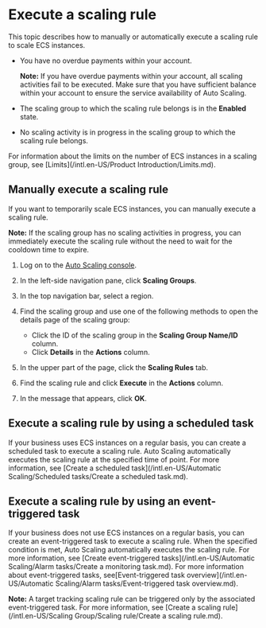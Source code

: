 # Execute a scaling rule

This topic describes how to manually or automatically execute a scaling rule to scale ECS instances.

-   You have no overdue payments within your account.

    **Note:** If you have overdue payments within your account, all scaling activities fail to be executed. Make sure that you have sufficient balance within your account to ensure the service availability of Auto Scaling.

-   The scaling group to which the scaling rule belongs is in the **Enabled** state.
-   No scaling activity is in progress in the scaling group to which the scaling rule belongs.

For information about the limits on the number of ECS instances in a scaling group, see [Limits](/intl.en-US/Product Introduction/Limits.md).

## Manually execute a scaling rule

If you want to temporarily scale ECS instances, you can manually execute a scaling rule.

**Note:** If the scaling group has no scaling activities in progress, you can immediately execute the scaling rule without the need to wait for the cooldown time to expire.

1.  Log on to the [Auto Scaling console](https://essnew.console.aliyun.com/).

2.  In the left-side navigation pane, click **Scaling Groups**.

3.  In the top navigation bar, select a region.

4.  Find the scaling group and use one of the following methods to open the details page of the scaling group:

    -   Click the ID of the scaling group in the **Scaling Group Name/ID** column.
    -   Click **Details** in the **Actions** column.
5.  In the upper part of the page, click the **Scaling Rules** tab.

6.  Find the scaling rule and click **Execute** in the **Actions** column.

7.  In the message that appears, click **OK**.


## Execute a scaling rule by using a scheduled task

If your business uses ECS instances on a regular basis, you can create a scheduled task to execute a scaling rule. Auto Scaling automatically executes the scaling rule at the specified time of point. For more information, see [Create a scheduled task](/intl.en-US/Automatic Scaling/Scheduled tasks/Create a scheduled task.md).

## Execute a scaling rule by using an event-triggered task

If your business does not use ECS instances on a regular basis, you can create an event-triggered task to execute a scaling rule. When the specified condition is met, Auto Scaling automatically executes the scaling rule. For more information, see [Create event-triggered tasks](/intl.en-US/Automatic Scaling/Alarm tasks/Create a monitoring task.md). For more information about event-triggered tasks, see[Event-triggered task overview](/intl.en-US/Automatic Scaling/Alarm tasks/Event-triggered task overview.md).

**Note:** A target tracking scaling rule can be triggered only by the associated event-triggered task. For more information, see [Create a scaling rule](/intl.en-US/Scaling Group/Scaling rule/Create a scaling rule.md).

